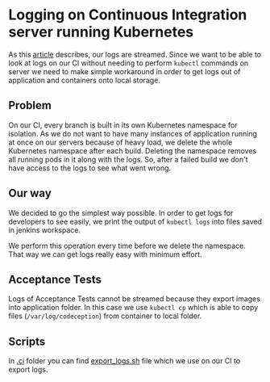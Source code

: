 # Logging on Continuous Integration server running Kubernetes
As this [article](../introduction/logging.md) describes, our logs are streamed. Since we want to be able to look at logs on our CI without needing to perform `kubectl` commands on server we need to make simple workaround in order to get logs out of application and containers onto local storage.

## Problem
On our CI, every branch is built in its own Kubernetes namespace for isolation.
As we do not want to have many instances of application running at once on our servers because of heavy load, we delete the whole Kubernetes namespace after each build.
Deleting the namespace removes all running pods in it along with the logs.
So, after a failed build we don't have access to the logs to see what went wrong.

## Our way
We decided to go the simplest way possible. In order to get logs for developers to see easily, we print the output of `kubectl logs` into files saved in jenkins workspace.

We perform this operation every time before we delete the namespace. That way we can get logs really easy with minimum effort.

## Acceptance Tests
Logs of Acceptance Tests cannot be streamed because they export images into application folder.
In this case we use `kubectl cp` which is able to copy files (`/var/log/codeception`) from container to local folder.

## Scripts
In [.ci](https://github.com/shopsys/shopsys/tree/8.0/.ci) folder you can find [export_logs.sh](https://github.com/shopsys/shopsys/tree/8.0/.ci/export_logs.sh) file which we use on our CI to export logs.

